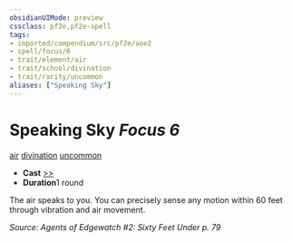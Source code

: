 ```yaml
---
obsidianUIMode: preview
cssclass: pf2e,pf2e-spell
tags:
- imported/compendium/src/pf2e/aoe2
- spell/focus/6
- trait/element/air
- trait/school/divination
- trait/rarity/uncommon
aliases: ["Speaking Sky"]
---
```

# Speaking Sky *Focus 6*   
[air](air.md)  [divination](divination.md)  [uncommon](uncommon.md)  

- **Cast** [>>](chapter-9-playing-the-game.md#Actions "Two-Action") 
- **Duration**1 round

The air speaks to you. You can precisely sense any motion within 60 feet through vibration and air movement.

*Source: Agents of Edgewatch #2: Sixty Feet Under p. 79*